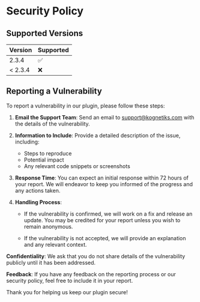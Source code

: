 # Security Policy

## Supported Versions

| Version   | Supported          |
|-----------|--------------------|
|   2.3.4   | :white_check_mark: |
| < 2.3.4   | :x:                |

## Reporting a Vulnerability

To report a vulnerability in our plugin, please follow these steps:

1. **Email the Support Team**: Send an email to [support@kognetiks.com](mailto:support@kognetiks.com) with the details of the vulnerability.

2. **Information to Include**: Provide a detailed description of the issue, including:

    - Steps to reproduce
    - Potential impact
    - Any relevant code snippets or screenshots

3. **Response Time**: You can expect an initial response within 72 hours of your report. We will endeavor to keep you informed of the progress and any actions taken.

4. **Handling Process**:

   - If the vulnerability is confirmed, we will work on a fix and release an update. You may be credited for your report unless you wish to remain anonymous.
   
   - If the vulnerability is not accepted, we will provide an explanation and any relevant context.

**Confidentiality**: We ask that you do not share details of the vulnerability publicly until it has been addressed.

**Feedback**: If you have any feedback on the reporting process or our security policy, feel free to include it in your report.

Thank you for helping us keep our plugin secure!
